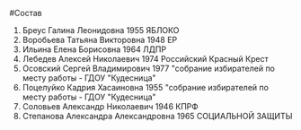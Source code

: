 #Состав
1. Бреус Галина Леонидовна 1955 ЯБЛОКО
2. Воробьева Татьяна Викторовна 1948 ЕР
3. Ильина Елена Борисовна 1964 ЛДПР
4. Лебедев Алексей Николаевич 1974 Российский Красный Крест
5. Осовский Сергей Владимирович 1977 \"собрание избирателей по месту работы - ГДОУ \"Кудесница\"
6. Поцелуйко Кадрия Хасаиновна 1955 \"собрание избирателей по месту работы - ГДОУ \"Кудесница\"
7. Соловьев Александр Николаевич 1946 КПРФ
8. Степанова Александра Александровна 1965 СОЦИАЛЬНОЙ ЗАЩИТЫ
